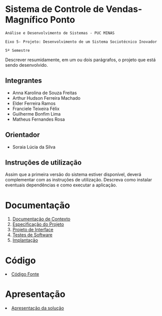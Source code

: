 # Sistema de Controle de Vendas- Magnífico Ponto

`Análise e Desenvolvimento de Sistemas - PUC MINAS`

`Eixo 5- Projeto: Desenvolvimento de um Sistema Sociotécnico Inovador`

`5º Semestre`

Descrever resumidamente, em um ou dois parágrafos, o projeto que está sendo desenvolvido.

## Integrantes

* Anna Karolina de Souza Freitas
* Arthur Hudson Ferreira Machado
* Elder Ferreira Ramos
* Franciele Teixeira Félix
* Guilherme Bonfim Lima
* Matheus Fernandes Rosa

## Orientador

* Soraia Lúcia da Silva

## Instruções de utilização

Assim que a primeira versão do sistema estiver disponível, deverá complementar com as instruções de utilização. Descreva como instalar eventuais dependências e como executar a aplicação.

# Documentação

<ol>
<li><a href="documentos/01-Documentação de Contexto.md"> Documentação de Contexto</a></li>
<li><a href="docs/02-Especificação do Projeto.md"> Especificação do Projeto</a></li>
<li><a href="docs/03-Projeto de Interface.md"> Projeto de Interface</a></li>
<li><a href="docs/04-Testes de Software.md"> Testes de Software</a></li>
<li><a href="docs/05-Implantação.md"> Implantação</a></li>
</ol>

# Código

<li><a href="src/README.md"> Código Fonte</a></li>

# Apresentação

<li><a href="presentation/README.md"> Apresentação da solução</a></li>
